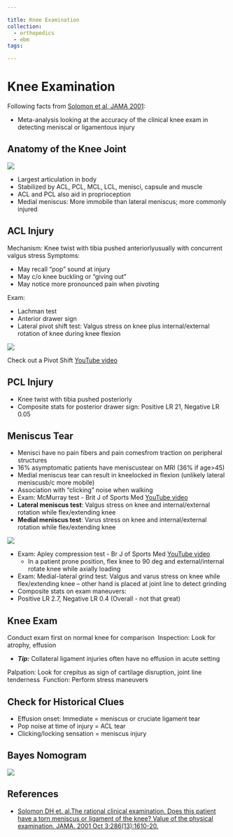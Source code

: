 ```yaml
---

title: Knee Examination
collection:
  - orthopedics
  - ebm
tags:

---
```


# Knee Examination

Following facts from [Solomon et al, JAMA 2001](http://www.ncbi.nlm.nih.gov/pubmed/?term=11585485):

-   Meta-analysis looking at the accuracy of the clinical knee exam in detecting meniscal or ligamentous injury

## Anatomy of the Knee Joint

![](https://d2p53dh3qxfm0x.cloudfront.net/uploads/img/1jx/5/m/afedab62-ac1c-5baa-99e1-cd0d25f695ac/640.png)

-   Largest articulation in body
-   Stabilized by ACL, PCL, MCL, LCL, menisci, capsule and muscle
-   ACL and PCL also aid in proprioception
-   Medial meniscus: More immobile than lateral meniscus; more commonly injured 

## ACL Injury

Mechanism: Knee twist with tibia pushed anteriorlyusually with concurrent valgus stress
Symptoms: 
-   May recall “pop” sound at injury
-   May c/o knee buckling or “giving out”
-   May notice more pronounced pain when pivoting

Exam: 
-   Lachman test 
-   Anterior drawer sign
-   Lateral pivot shift test: Valgus stress on knee plus internal/external rotation of knee during knee flexion

![](https://d2p53dh3qxfm0x.cloudfront.net/uploads/img/1jx/5/m/72f86fb1-cf0f-5677-afe9-3e879c1ed612/640.png)

Check out a Pivot Shift [YouTube video](http://www.youtube.com/watch?v=ZWEGB0ToXZo)

## PCL Injury

-   Knee twist with tibia pushed posteriorly
-   Composite stats for posterior drawer sign: Positive LR 21, Negative LR 0.05 

## Meniscus Tear

-   Menisci have no pain fibers and pain comesfrom traction on peripheral structures
-   16% asymptomatic patients have meniscustear on MRI (36% if age&gt;45)
-   Medial meniscus tear can result in kneelocked in flexion (unlikely lateral meniscusb/c more mobile)
-   Association with “clicking” noise when walking 
-   Exam: McMurray test - Brit J of Sports Med [YouTube video](http://www.youtube.com/watch?v=fkt1TOn1UfI)
  - **Lateral meniscus test**: Valgus stress on knee and internal/external rotation while&nbsp;flex/extending knee
  - **Medial meniscus test**: Varus stress on knee and internal/external rotation while flex/extending knee

![](https://d2p53dh3qxfm0x.cloudfront.net/uploads/img/1jx/5/m/265f8b32-3924-5ba2-ad6f-525d8dcca228/640.png)
- Exam: Apley compression test - Br J of Sports Med [YouTube video](http://www.youtube.com/watch?v=w57I1cYXlCA)
  - In a patient prone position, flex knee to 90 deg and&nbsp;external/internal rotate knee while axially loading
- Exam: Medial-lateral grind test: Valgus and varus stress on knee while flex/extending knee – other hand is placed at joint line to detect grinding
- Composite stats on exam maneuvers: 
- Positive LR 2.7, Negative LR 0.4 (Overall - not that great) 

## Knee Exam

Conduct exam first on normal knee for comparison 
Inspection: Look for atrophy, effusion
-   ***Tip:*** Collateral ligament injuries often have no effusion in acute setting

Palpation: Look for crepitus as sign of cartilage disruption, joint line tenderness 
Function: Perform stress maneuvers

## Check for Historical Clues

-   Effusion onset: Immediate = meniscus or cruciate ligament tear
-   Pop noise at time of injury = ACL tear
-   Clicking/locking sensation = meniscus injury

## Bayes Nomogram

![](https://d2p53dh3qxfm0x.cloudfront.net/uploads/img/1jx/5/m/b00600ab-fab2-5618-8169-33461f5857e0/640.png)

## References

-   [Solomon DH et. al.The rational clinical examination. Does this patient have a torn meniscus or ligament of the knee? Value of the physical examination. JAMA. 2001 Oct 3;286(13):1610-20.](http://www.ncbi.nlm.nih.gov/pubmed/?term=11585485)
